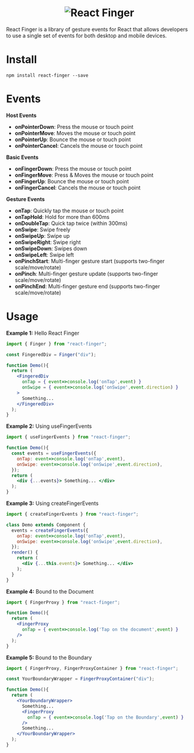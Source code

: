 <h1 align="center">
  <br/>
  <img src="https://houfeng.net/react-finger/logo.png" alt="React Finger">
</h1>

React Finger is a library of gesture events for React that allows developers to use a single set of events for both desktop and mobile devices.

# Install

```
npm install react-finger --save
```

# Events

**Host Events**

- **onPointerDown**: Press the mouse or touch point
- **onPointerMove**: Moves the mouse or touch point
- **onPointerUp**: Bounce the mouse or touch point
- **onPointerCancel**: Cancels the mouse or touch point

**Basic Events**

- **onFingerDown**: Press the mouse or touch point
- **onFingerMove**: Press & Moves the mouse or touch point
- **onFingerUp**: Bounce the mouse or touch point
- **onFingerCancel**: Cancels the mouse or touch point

**Gesture Events**
- **onTap**: Quickly tap the mouse or touch point
- **onTapHold**: Hold for more than 600ms
- **onDoubleTap**: Quick tap twice (within 300ms)
- **onSwipe**: Swipe freely
- **onSwipeUp**: Swipe up
- **onSwipeRight**: Swipe right
- **onSwipeDown**: Swipes down
- **onSwipeLeft**: Swipe left
- **onPinchStart**: Multi-finger gesture start (supports two-finger scale/move/rotate)
- **onPinch**: Multi-finger gesture update (supports two-finger scale/move/rotate)
- **onPinchEnd**: Multi-finger gesture end (supports two-finger scale/move/rotate)

# Usage

**Example 1:** Hello React Finger

```jsx
import { Finger } from "react-finger";

const FingeredDiv = Finger("div");

function Demo(){
  return (
    <FingeredDiv 
      onTap = { event=>console.log('onTap',event) }
      onSwipe = { event=>console.log('onSwipe',event.direction) }
    > 
      Something...
    </FingeredDiv>
  );
}
```

**Example 2:** Using useFingerEvents

```jsx
import { useFingerEvents } from "react-finger";

function Demo(){
  const events = useFingerEvents({
    onTap: event=>console.log('onTap',event),
    onSwipe: event=>console.log('onSwipe',event.direction),
  });
  return (
    <div {...events}> Something... </div>
  );
}
```

**Example 3:** Using createFingerEvents

```jsx
import { createFingerEvents } from "react-finger";

class Demo extends Component {
  events = createFingerEvents({
    onTap: event=>console.log('onTap',event),
    onSwipe: event=>console.log('onSwipe',event.direction),
  });
  render() {
    return (
      <div {...this.events}> Something... </div>
    );
  }
}
```

**Example 4:** Bound to the Document

```jsx
import { FingerProxy } from "react-finger";

function Demo(){
  return (
    <FingerProxy 
      onTap = { event=>console.log('Tap on the document',event) }
    />
  );
}
```

**Example 5:** Bound to the Boundary

```jsx
import { FingerProxy, FingerProxyContainer } from "react-finger";

const YourBoundaryWrapper = FingerProxyContainer("div");

function Demo(){
  return (
    <YourBoundaryWrapper>
      Something...
      <FingerProxy 
        onTap = { event=>console.log('Tap on the Boundary',event) }
      />
      Something...
    </YourBoundaryWrapper>
  );
}
```